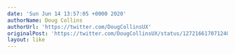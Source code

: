 ```yaml
---
date: 'Sun Jun 14 13:57:05 +0000 2020'
authorName: Doug Collins
authorUrl: 'https://twitter.com/DougCollinsUX'
originalPost: 'https://twitter.com/DougCollinsUX/status/1272166170712408069'
layout: like
---
```

